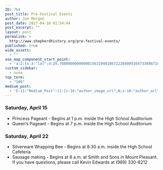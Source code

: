 ```yaml
---
ID: 764
post_title: Pre-Festival Events
author: Jon Morgan
post_date: 2017-04-10 01:54:44
post_excerpt: ""
layout: post
permalink: >
  http://www.shepherdhistory.org/pre-festival-events/
published: true
wide_assets:
  - ""
ase_map_component_start_point:
  - 'a:2:{s:3:"lat";d:29.760000000000001563194018672220408916473388671875;s:3:"lng";d:-95.3799999999999954525264911353588104248046875;}'
custom_sidebar:
  - none
top_term:
  - "106"
medium_post:
  - 'O:11:"Medium_Post":11:{s:16:"author_image_url";N;s:10:"author_url";N;s:11:"byline_name";N;s:12:"byline_email";N;s:10:"cross_link";s:2:"no";s:2:"id";N;s:21:"follower_notification";s:3:"yes";s:7:"license";s:19:"all-rights-reserved";s:14:"publication_id";s:12:"881fb60cdbf3";s:6:"status";s:4:"none";s:3:"url";N;}'
---
```

<h3>Saturday, April 15</h3>
<ul>
 	<li>Princess Pageant - Begins at 1 p.m. inside the High School Auditorium</li>
 	<li>Queen’s Pageant - Begins at 7 p.m. inside the High School Auditorium</li>
</ul>
<h3>Saturday, April 22</h3>
<ul>
 	<li>Silverware Wrapping Bee - Begins at 8:30 a.m. inside the High School Cafeteria</li>
 	<li>Sausage making - Begins at 8 a.m. at Smith and Sons in Mount Pleasant. If you have questions, please call Kevin Edwards at (989) 330-8212</li>
</ul>